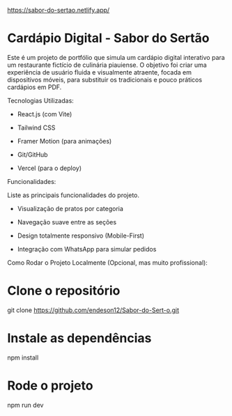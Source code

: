 https://sabor-do-sertao.netlify.app/

# Cardápio Digital - Sabor do Sertão 

Este é um projeto de portfólio que simula um cardápio digital interativo para um restaurante fictício de culinária piauiense. O objetivo foi criar uma experiência de usuário fluida e visualmente atraente, focada em dispositivos móveis, para substituir os tradicionais e pouco práticos cardápios em PDF.

Tecnologias Utilizadas:

- React.js (com Vite)

- Tailwind CSS

- Framer Motion (para animações)

- Git/GitHub

- Vercel (para o deploy)

Funcionalidades:

Liste as principais funcionalidades do projeto.

- Visualização de pratos por categoria

- Navegação suave entre as seções

- Design totalmente responsivo (Mobile-First)

- Integração com WhatsApp para simular pedidos

Como Rodar o Projeto Localmente (Opcional, mas muito profissional):

# Clone o repositório
git clone https://github.com/endeson12/Sabor-do-Sert-o.git

# Instale as dependências
npm install

# Rode o projeto
npm run dev
